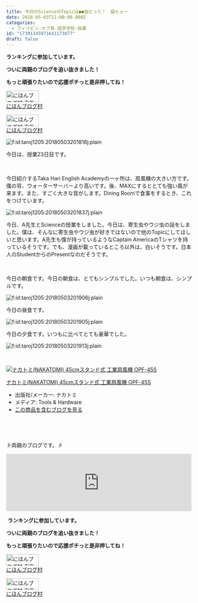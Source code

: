 ```yaml
---
title: 今日のScienceのTopicは●●虫だった！　😱ヒェー
date: 2018-05-03T11:00:00.000Z
categories:
  - フィリピン-セブ島-語学学校-授業
id: "17391345971641173077"
draft: false
---
```

<p><strong>ランキングに参加しています。</strong></p>
<p><strong>ついに両親のブログを追い抜きました！</strong></p>
<p><strong>もっと頑張りたいので応援ポチっと是非押してね！</strong></p>
<p><a href="//overseas.blogmura.com/studyabroad_parent/ranking.html"><img src="//overseas.blogmura.com/studyabroad_parent/img/studyabroad_parent88_31.gif" alt="にほんブログ村 海外生活ブログ 親子留学・ジュニア留学へ" width="88" height="31" border="0" /></a><br /><a href="//overseas.blogmura.com/studyabroad_parent/ranking.html">にほんブログ村</a></p>
<p><a href="//overseas.blogmura.com/cebu/ranking.html"><img src="//overseas.blogmura.com/cebu/img/cebu88_31.gif" alt="にほんブログ村 海外生活ブログ セブ島情報へ" width="88" height="31" border="0" /></a><br /><a href="//overseas.blogmura.com/cebu/ranking.html">にほんブログ村</a></p>
<p><img class="hatena-fotolife" title="f:id:taroj1205:20180503201816j:plain" src="https://cdn-ak.f.st-hatena.com/images/fotolife/t/taroj1205/20180503/20180503201816.jpg" alt="f:id:taroj1205:20180503201816j:plain" /></p>
<p>今日は、授業23日目です。</p>
<p> </p>
<p>今日紹介するTaka Hari English Academyの一ヶ所は、扇風機の大きい方です。僕の背、ウォーターサーバーより高いです。後、MAXにするととても強い風が来ます。また、すごく大きな音がします。Dining Roomで食事をするとき、これをつけています。</p>
<p><img class="hatena-fotolife" title="f:id:taroj1205:20180503201837j:plain" src="https://cdn-ak.f.st-hatena.com/images/fotolife/t/taroj1205/20180503/20180503201837.jpg" alt="f:id:taroj1205:20180503201837j:plain" /></p>
<p>今日、A先生とScienceの授業をしました。今日は、寄生虫やウジ虫の話をしました。僕は、そんなに寄生虫やウジ虫が好きではないので他のTopicにしてほしいと思います。A先生も僕が持っているようなCaptain AmericaのTシャツを持っているそうです。でも、漫画が載っているところ以外は、白いそうです。日本人のStudentからのPresentなのだそうです。</p>
<p> </p>
<p>今日の朝食です。今日の朝食は、とてもシンプルでした。いつも朝食は、シンプルです。</p>
<p><img class="hatena-fotolife" title="f:id:taroj1205:20180503201906j:plain" src="https://cdn-ak.f.st-hatena.com/images/fotolife/t/taroj1205/20180503/20180503201906.jpg" alt="f:id:taroj1205:20180503201906j:plain" /></p>
<p>今日の昼食です。</p>
<p><img class="hatena-fotolife" title="f:id:taroj1205:20180503201905j:plain" src="https://cdn-ak.f.st-hatena.com/images/fotolife/t/taroj1205/20180503/20180503201905.jpg" alt="f:id:taroj1205:20180503201905j:plain" /></p>
<p>今日の夕食です。いつもに比べてとても豪華でした。</p>
<p><img class="hatena-fotolife" title="f:id:taroj1205:20180503201913j:plain" src="https://cdn-ak.f.st-hatena.com/images/fotolife/t/taroj1205/20180503/20180503201913.jpg" alt="f:id:taroj1205:20180503201913j:plain" /></p>
<p> </p>
<div class="freezed">
<div class="hatena-asin-detail"><a href="http://www.amazon.co.jp/exec/obidos/ASIN/B005C8CKIA/taroj1205-hatena-22/"><img class="hatena-asin-detail-image" title="ナカトミ(NAKATOMI) 45cmスタンド式 工業扇風機 OPF-45S" src="https://images-fe.ssl-images-amazon.com/images/I/415pcPPMbBL._SL160_.jpg" alt="ナカトミ(NAKATOMI) 45cmスタンド式 工業扇風機 OPF-45S" /></a>
<div class="hatena-asin-detail-info">
<p class="hatena-asin-detail-title"><a href="http://www.amazon.co.jp/exec/obidos/ASIN/B005C8CKIA/taroj1205-hatena-22/">ナカトミ(NAKATOMI) 45cmスタンド式 工業扇風機 OPF-45S</a></p>
<ul>
<li><span class="hatena-asin-detail-label">出版社/メーカー:</span> ナカトミ</li>
<li><span class="hatena-asin-detail-label">メディア:</span> Tools &amp; Hardware</li>
<li><a href="http://d.hatena.ne.jp/asin/B005C8CKIA/taroj1205-hatena-22" target="_blank">この商品を含むブログを見る</a></li>
</ul>
</div>
<div class="hatena-asin-detail-foot"> </div>
</div>
</div>
<p> </p>
<p>☟両親のブログです。☟</p>
<p><iframe class="embed-card embed-webcard" style="display: block; width: 100%; height: 155px; max-width: 500px; margin: 10px 0px;" title="JapaNewZean" src="https://hatenablog-parts.com/embed?url=http%3A%2F%2Fjapanewzean.poyo.jp%2F" frameborder="0" scrolling="no"></iframe></p>
<p> <strong>ランキングに参加しています。</strong></p>
<p><strong>ついに両親のブログを追い抜きました！</strong></p>
<p><strong>もっと頑張りたいので応援ポチっと是非押してね！</strong></p>
<p><a href="//overseas.blogmura.com/studyabroad_parent/ranking.html"><img src="//overseas.blogmura.com/studyabroad_parent/img/studyabroad_parent88_31.gif" alt="にほんブログ村 海外生活ブログ 親子留学・ジュニア留学へ" width="88" height="31" border="0" /></a><br /><a href="//overseas.blogmura.com/studyabroad_parent/ranking.html">にほんブログ村</a></p>
<p><a href="//overseas.blogmura.com/cebu/ranking.html"><img src="//overseas.blogmura.com/cebu/img/cebu88_31.gif" alt="にほんブログ村 海外生活ブログ セブ島情報へ" width="88" height="31" border="0" /></a><br /><a href="//overseas.blogmura.com/cebu/ranking.html">にほんブログ村</a></p>
